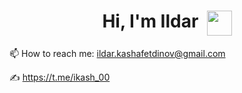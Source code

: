 <h1 align="center">Hi, I'm Ildar&nbsp;&nbsp;<img align="top" src="https://github.com/blackcater/blackcater/raw/main/images/Hi.gif" height="40" width="40"/></h1>
<p align="center"></p>

📫 How to reach me: ildar.kashafetdinov@gmail.com

✍️ https://t.me/ikash_00

